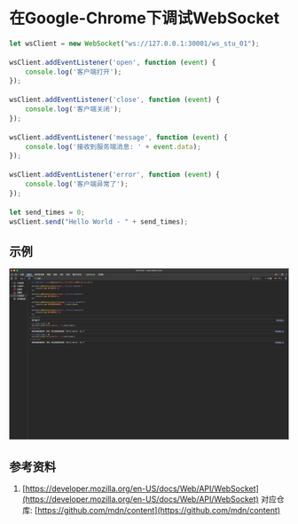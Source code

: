 # 在Google-Chrome下调试WebSocket
```javascript
let wsClient = new WebSocket("ws://127.0.0.1:30001/ws_stu_01");

wsClient.addEventListener('open', function (event) {
    console.log('客户端打开');
});

wsClient.addEventListener('close', function (event) {
    console.log('客户端关闭');
});

wsClient.addEventListener('message', function (event) {
    console.log('接收到服务端消息: ' + event.data);
});

wsClient.addEventListener('error', function (event) {
    console.log('客户端异常了');
});

let send_times = 0;
wsClient.send("Hello World - " + send_times);
```

## 示例
![在Google-Chrome下调试WebSocket](./IMGS/20250317112239.jpg)


## 参考资料
1. [https://developer.mozilla.org/en-US/docs/Web/API/WebSocket](https://developer.mozilla.org/en-US/docs/Web/API/WebSocket) 对应仓库: [https://github.com/mdn/content](https://github.com/mdn/content)